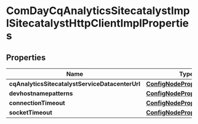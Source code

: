 

# ComDayCqAnalyticsSitecatalystImplSitecatalystHttpClientImplProperties

## Properties

Name | Type | Description | Notes
------------ | ------------- | ------------- | -------------
**cqAnalyticsSitecatalystServiceDatacenterUrl** | [**ConfigNodePropertyArray**](ConfigNodePropertyArray.md) |  |  [optional]
**devhostnamepatterns** | [**ConfigNodePropertyArray**](ConfigNodePropertyArray.md) |  |  [optional]
**connectionTimeout** | [**ConfigNodePropertyInteger**](ConfigNodePropertyInteger.md) |  |  [optional]
**socketTimeout** | [**ConfigNodePropertyInteger**](ConfigNodePropertyInteger.md) |  |  [optional]




